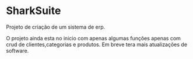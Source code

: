 # SharkSuite

Projeto de criação de um sistema de erp.

O projeto ainda esta no inicio com apenas algumas funções apenas com crud de clientes,categorias e produtos. Em breve tera mais atualizações de software.

